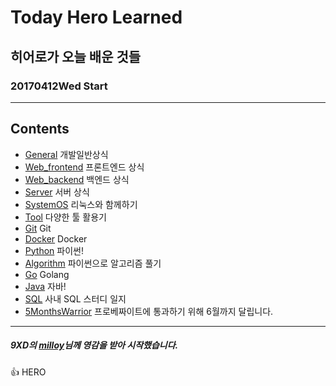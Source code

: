 # Today Hero Learned
## 히어로가 오늘 배운 것들
### 20170412Wed Start

<hr/>

## Contents

- [General](#General) 개발일반상식
- [Web_frontend](#Web_frontend) 프론트엔드 상식
- [Web_backend](#Web_backend) 백엔드 상식
- [Server](#Server) 서버 상식
- [SystemOS](#SystemOS) 리눅스와 함께하기
- [Tool](#Tool) 다양한 툴 활용기
- [Git](#Git) Git
- [Docker](#Docker) Docker
- [Python](#Python) 파이썬!
- [Algorithm](#Algorithm) 파이썬으로 알고리즘 풀기
- [Go](#Go) Golang
- [Java](#Java) 자바!
- [SQL](#SQL) 사내 SQL 스터디 일지
- [5MonthsWarrior](#5MonthsWarrior) 프로베짜이트에 통과하기 위해 6월까지 달립니다.
<hr/>

##### 9XD의 [milloy](https://github.com/milooy/TIL)님께 영감을 받아 시작했습니다.

:+1: HERO
